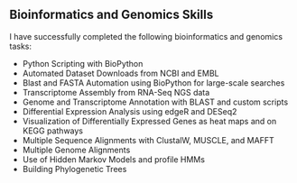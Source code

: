 ## Bioinformatics and Genomics Skills

I have successfully completed the following bioinformatics and genomics tasks:

- Python Scripting with BioPython
- Automated Dataset Downloads from NCBI and EMBL
- Blast and FASTA Automation using BioPython for large-scale searches
- Transcriptome Assembly from RNA-Seq NGS data
- Genome and Transcriptome Annotation with BLAST and custom scripts
- Differential Expression Analysis using edgeR and DESeq2
- Visualization of Differentially Expressed Genes as heat maps and on KEGG pathways
- Multiple Sequence Alignments with ClustalW, MUSCLE, and MAFFT
- Multiple Genome Alignments
- Use of Hidden Markov Models and profile HMMs
- Building Phylogenetic Trees


 
